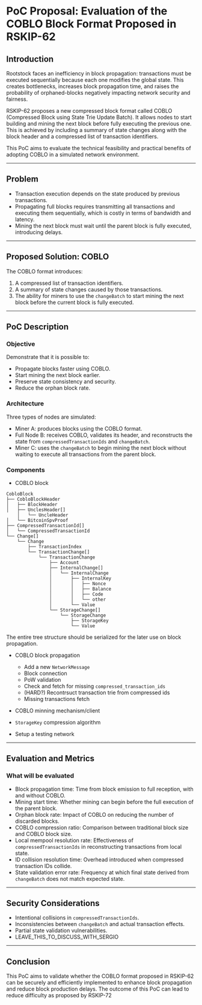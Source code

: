 # PoC Proposal: Evaluation of the COBLO Block Format Proposed in RSKIP-62

## Introduction

Rootstock faces an inefficiency in block propagation: transactions must be executed sequentially because each one modifies the global state. This creates bottlenecks, increases block propagation time, and raises the probability of orphaned-blocks negatively impacting network security and fairness.

RSKIP-62 proposes a new compressed block format called COBLO (Compressed Block using State Trie Update Batch). It allows nodes to start building and mining the next block before fully executing the previous one. This is achieved by including a summary of state changes along with the block header and a compressed list of transaction identifiers.

This PoC aims to evaluate the technical feasibility and practical benefits of adopting COBLO in a simulated network environment.

---

## Problem

- Transaction execution depends on the state produced by previous transactions.
- Propagating full blocks requires transmitting all transactions and executing them sequentially, which is costly in terms of bandwidth and latency.
- Mining the next block must wait until the parent block is fully executed, introducing delays.

---

## Proposed Solution: COBLO

The COBLO format introduces:

1. A compressed list of transaction identifiers.
2. A summary of state changes caused by those transactions.
3. The ability for miners to use the `changeBatch` to start mining the next block before the current block is fully executed.

---

## PoC Description

### Objective

Demonstrate that it is possible to:

- Propagate blocks faster using COBLO.
- Start mining the next block earlier.
- Preserve state consistency and security.
- Reduce the orphan block rate.

### Architecture

Three types of nodes are simulated:

- Miner A: produces blocks using the COBLO format.
- Full Node B: receives COBLO, validates its header, and reconstructs the state from `compressedTransactionIds` and `changeBatch`.
- Miner C: uses the `changeBatch` to begin mining the next block without waiting to execute all transactions from the parent block.

### Components

- COBLO block

```
CobloBlock
├── CobloBlockHeader
│   ├── BlockHeader
│   ├── UnclesHeader[]
    │   └── UncleHeader
│   └── BitcoinSpvProof
├── CompressedTransactionId[]
│   └── CompressedTransactionId
└── Change[]
    └── Change
        ├── TransactionIndex
        └── TransactionChange[]
            └── TransactionChange
                ├── Account
                ├── InternalChange[]
                │   └── InternalChange
                │       ├── InternalKey
                │       │   ├── Nonce
                │       │   ├── Balance
                │       │   ├── Code
                │       │   └── other
                │       └── Value
                └── StorageChange[]
                    └── StorageChange
                        ├── StorageKey
                        └── Value
```

The entire tree structure should be serialized for the later use on block propagation.

- COBLO block propagation
  - Add a new `NetworkMessage`
  - Block connection
  - PoW validation
  - Check and fetch for missing `compressed_transaction_ids`
  - (HARD?) Recontrsuct transaction trie from compressed ids
  - Missing transactions fetch

- COBLO minning mechanism/client

- `StorageKey` compression algorithm

- Setup a testing network

---

## Evaluation and Metrics

### What will be evaluated

- Block propagation time: Time from block emission to full reception, with and without COBLO.
- Mining start time: Whether mining can begin before the full execution of the parent block.
- Orphan block rate: Impact of COBLO on reducing the number of discarded blocks.
- COBLO compression ratio: Comparison between traditional block size and COBLO block size.
- Local mempool resolution rate: Effectiveness of `compressedTransactionIds` in reconstructing transactions from local state.
- ID collision resolution time: Overhead introduced when compressed transaction IDs collide.
- State validation error rate: Frequency at which final state derived from `changeBatch` does not match expected state.

---

## Security Considerations

- Intentional collisions in `compressedTransactionIds`.
- Inconsistencies between `changeBatch` and actual transaction effects.
- Partial state validation vulnerabilities.
- LEAVE_THIS_TO_DISCUSS_WITH_SERGIO

---

## Conclusion

This PoC aims to validate whether the COBLO format proposed in RSKIP-62 can be securely and efficiently implemented to enhance block propagation and reduce block production delays. The outcome of this PoC can lead to reduce difficulty as proposed by RSKIP-72
